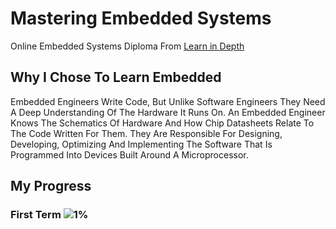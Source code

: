 # Mastering Embedded Systems
Online Embedded Systems Diploma From [Learn in Depth](https://www.learn-in-depth.com)

## Why I Chose To Learn Embedded 
Embedded Engineers Write Code, But Unlike Software Engineers They Need A Deep Understanding Of The Hardware It Runs On. An Embedded Engineer Knows The Schematics Of Hardware And How Chip Datasheets Relate To The Code Written For Them. They Are Responsible For Designing, Developing, Optimizing And Implementing The Software That Is Programmed Into Devices Built Around A Microprocessor. 

## My Progress
### First Term ![1%](https://progress-bar.dev/1)
